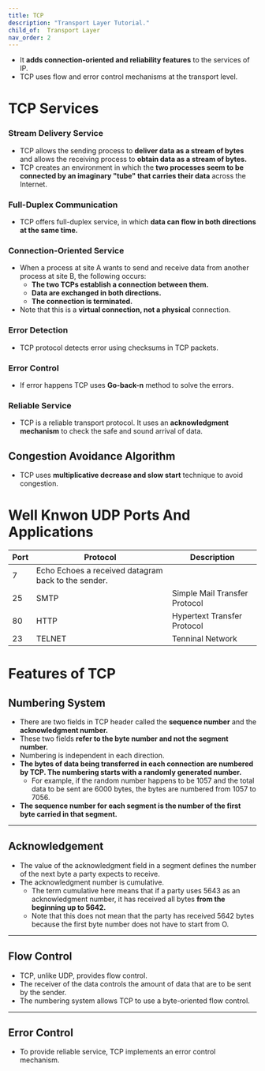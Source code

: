 ```yaml
---
title: TCP
description: "Transport Layer Tutorial."
child_of:  Transport Layer
nav_order: 2
---
```


- It **adds connection-oriented and reliability features** to the services of IP.
- TCP uses flow and error control mechanisms at the transport level.

# TCP Services

### Stream Delivery Service

- TCP allows the sending process to **deliver data as a stream of bytes** and allows the receiving process to **obtain data as a stream of bytes.**
- TCP creates an environment in which the **two processes seem to be connected by an imaginary "tube" that carries their data** across the Internet.


### Full-Duplex Communication

- TCP offers full-duplex service, in which **data can flow in both directions at the same time.**


### Connection-Oriented Service

- When a process at site A wants to send and receive data from another process at site B, the following occurs:
    - **The two TCPs establish a connection between them.**
    - **Data are exchanged in both directions.**
    - **The connection is terminated.**
- Note that this is a **virtual connection, not a physical** connection. 

### Error Detection

- TCP protocol detects error using checksums in TCP packets.

### Error Control

- If error happens TCP uses **Go-back-n** method to solve the errors.

### Reliable Service

- TCP is a reliable transport protocol. It uses an **acknowledgment mechanism** to check the safe and sound arrival of data.

## Congestion Avoidance Algorithm

- TCP uses **multiplicative decrease and slow start** technique to avoid congestion.


# Well Knwon UDP Ports And Applications

| Port | Protocol | Description |
|-|-|-|
| 7 | Echo Echoes a received datagram back to the sender. |
|25 | SMTP | Simple Mail Transfer Protocol|
|80 | HTTP | Hypertext Transfer Protocol|
|23 | TELNET | Tenninal Network|


# Features of TCP

## Numbering System

- There are two fields in TCP header called the **sequence number** and the **acknowledgment number.**
- These two fields **refer to the byte number and not the segment number.**
- Numbering is independent in each direction.
- **The bytes of data being transferred in each connection are numbered by TCP. The numbering starts with a randomly generated number.**
    - For example, if the random number happens to be 1057 and the total data to be sent are 6000 bytes, the bytes are numbered from 1057 to 7056.
- **The sequence number for each segment is the number of the first byte carried in that segment.**

***

## Acknowledgement

- The value of the acknowledgment field in a segment defines the number of the next byte a party expects to receive.
- The acknowledgment number is cumulative.
    - The term cumulative here means that if a party uses 5643 as an acknowledgment number, it has received all bytes **from the  beginning up to 5642.**
    - Note that this does not mean that the party has received 5642 bytes because the first byte number does not have to start from O.

***

## Flow Control

- TCP, unlike UDP, provides flow control. 
- The receiver of the data controls the amount of data that are to be sent by the sender.
- The numbering system allows TCP to use a byte-oriented flow control.

***

## Error Control

- To provide reliable service, TCP implements an error control mechanism.


